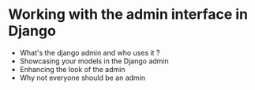 # Working with the admin interface in Django 

* What's the django admin and who uses it ?
* Showcasing your models in the Django admin
* Enhancing the look of the admin
* Why not everyone should be an admin
